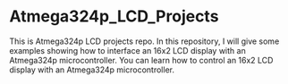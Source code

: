 # Atmega324p_LCD_Projects

This is Atmega324p LCD projects repo.
In this repository, I will give some examples showing how to interface an 16x2 LCD display with an Atmega324p microcontroller. You can learn how to control an 16x2 LCD display with an Atmega324p microcontroller.
